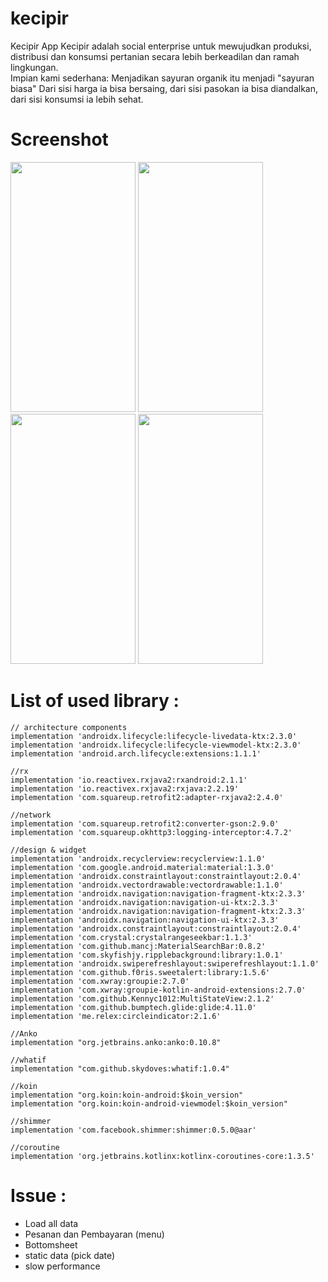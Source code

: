 # kecipir
Kecipir App
Kecipir adalah social enterprise untuk mewujudkan produksi, distribusi dan konsumsi pertanian secara lebih berkeadilan dan ramah lingkungan. <br>
Impian kami sederhana: Menjadikan sayuran organik itu menjadi "sayuran biasa" Dari sisi harga ia bisa bersaing, dari sisi pasokan ia bisa diandalkan, dari sisi konsumsi ia lebih sehat.

# Screenshot
<img src="https://user-images.githubusercontent.com/16092646/110270389-4586a100-7ff8-11eb-8430-70a894699035.png" width="200" height="400" /> <img src="https://user-images.githubusercontent.com/16092646/110270420-58997100-7ff8-11eb-8320-1173738a2809.png" width="200" height="400" /> <img src="https://user-images.githubusercontent.com/16092646/110270482-7e267a80-7ff8-11eb-86a0-768769998fe1.png" width="200" height="400" /> <img src="https://user-images.githubusercontent.com/16092646/110270529-9dbda300-7ff8-11eb-9eda-85899953cf34.png" width="200" height="400" /> 



# List of used library :

    // architecture components
    implementation 'androidx.lifecycle:lifecycle-livedata-ktx:2.3.0'
    implementation 'androidx.lifecycle:lifecycle-viewmodel-ktx:2.3.0'
    implementation 'android.arch.lifecycle:extensions:1.1.1'

    //rx
    implementation 'io.reactivex.rxjava2:rxandroid:2.1.1'
    implementation 'io.reactivex.rxjava2:rxjava:2.2.19'
    implementation 'com.squareup.retrofit2:adapter-rxjava2:2.4.0'

    //network
    implementation 'com.squareup.retrofit2:converter-gson:2.9.0'
    implementation 'com.squareup.okhttp3:logging-interceptor:4.7.2'

    //design & widget
    implementation 'androidx.recyclerview:recyclerview:1.1.0'
    implementation 'com.google.android.material:material:1.3.0'
    implementation 'androidx.constraintlayout:constraintlayout:2.0.4'
    implementation 'androidx.vectordrawable:vectordrawable:1.1.0'
    implementation 'androidx.navigation:navigation-fragment-ktx:2.3.3'
    implementation 'androidx.navigation:navigation-ui-ktx:2.3.3'
    implementation 'androidx.navigation:navigation-fragment-ktx:2.3.3'
    implementation 'androidx.navigation:navigation-ui-ktx:2.3.3'
    implementation 'androidx.constraintlayout:constraintlayout:2.0.4'
    implementation 'com.crystal:crystalrangeseekbar:1.1.3'
    implementation 'com.github.mancj:MaterialSearchBar:0.8.2'
    implementation 'com.skyfishjy.ripplebackground:library:1.0.1'
    implementation 'androidx.swiperefreshlayout:swiperefreshlayout:1.1.0'
    implementation 'com.github.f0ris.sweetalert:library:1.5.6'
    implementation 'com.xwray:groupie:2.7.0'
    implementation 'com.xwray:groupie-kotlin-android-extensions:2.7.0'
    implementation 'com.github.Kennyc1012:MultiStateView:2.1.2'
    implementation 'com.github.bumptech.glide:glide:4.11.0'
    implementation 'me.relex:circleindicator:2.1.6'

    //Anko
    implementation "org.jetbrains.anko:anko:0.10.8"

    //whatif
    implementation "com.github.skydoves:whatif:1.0.4"

    //koin
    implementation "org.koin:koin-android:$koin_version"
    implementation "org.koin:koin-android-viewmodel:$koin_version"

    //shimmer
    implementation 'com.facebook.shimmer:shimmer:0.5.0@aar'

    //coroutine
    implementation 'org.jetbrains.kotlinx:kotlinx-coroutines-core:1.3.5'
    
    

# Issue :
- Load all data <br/>
- Pesanan dan Pembayaran (menu) <br/>
- Bottomsheet <br/>
- static data (pick date) <br/>
- slow performance <br/>
